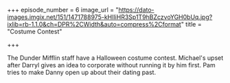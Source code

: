 +++
episode_number = 6
image_url = "https://dato-images.imgix.net/151/1471788975-kHIliHR3Sp1T9hBZczvoYGH0bUq.jpg?ixlib=rb-1.1.0&ch=DPR%2CWidth&auto=compress%2Cformat"
title = "Costume Contest"

+++

The Dunder Mifflin staff have a Halloween costume contest. Michael's upset after Darryl gives an idea to corporate without running it by him first. Pam tries to make Danny open up about their dating past.